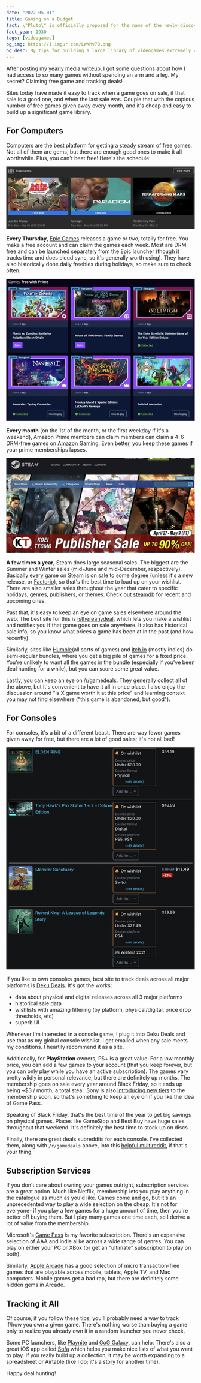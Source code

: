 ```yaml
---
date: "2022-05-01"
title: Gaming on a Budget
fact: \"Pluto\" is officially proposed for the name of the newly discovered dwarf planet Pluto by Vesto Slipher in the Lowell Observatory Observation Circular. The name quickly catches on.
fact_year: 1930
tags: [videogames]
og_img: https://i.imgur.com/LWKMv70.png
og_desc: My tips for building a large library of videogames extremely cheaply.
---
```


After posting my [yearly media writeup](/blog/post/favorite-media-2021/), I got some questions about how I had access to so many games without spending an arm and a leg. My secret? Claiming free game and tracking deals!

Sites today have made it easy to track when a game goes on sale, if that sale is a good one, and when the last sale was. Couple that with the copious number of free games given away every month, and it's cheap and easy to build up a significant game library.

## For Computers

Computers are the best platform for getting a steady stream of free games. Not all of them are gems, but there are enough good ones to make it all worthwhile. Plus, you can't beat free! Here's the schedule:

![](./images/epic_games.png)

**Every Thursday**, [Epic Games](https://store.epicgames.com/en-US/) releases a game or two, totally for free. You make a free account and can claim the games each week. Most are DRM-free and can be launched separately from the Epic launcher (though it tracks time and does cloud sync, so it's generally worth using). They have also historically done daily freebies during holidays, so make sure to check often.

![](./images/amazon_gaming.png)

**Every month** (on the 1st of the month, or the first weekday if it's a weekend), Amazon Prime members can claim members can claim a 4-6 DRM-free games on [Amazon Gaming](https://gaming.amazon.com/home). Even better, you keep these games if your prime memberships lapses.

![](images/steam.png)

**A few times a year**, Steam does large seasonal sales. The biggest are the Summer and Winter sales (mid-June and mid-December, respectively). Basically every game on Steam is on sale to some degree (unless it's a new release, or [Factorio](https://www.factorio.com/blog/post/fff-140)), so that's the best time to load up on your wishlist. There are also smaller sales throughout the year that cater to specific holidays, genres, publishers, or themes. Check out [steamdb](https://steamdb.info/sales/history/) for recent and upcoming ones.

Past that, it's easy to keep an eye on game sales elsewhere around the web. The best site for this is [isthereanydeal](https://isthereanydeal.com/), which lets you make a wishlist and notifies you if that game goes on sale anywhere. It also has historical sale info, so you know what prices a game has been at in the past (and how recently).

Similarly, sites like [Humble](https://www.humblebundle.com/)(all sorts of games) and [itch.io](https://itch.io/) (mostly indies) do semi-regular bundles, where you get a big pile of games for a fixed price. You're unlikely to want all the games in the bundle (especially if you've been deal hunting for a while), but you can score some great value.

Lastly, you can keep an eye on [/r/gamedeals](https://old.reddit.com/r/GameDeals/). They generally collect all of the above, but it's convenient to have it all in once place. I also enjoy the discussion around "is X game worth it at this price" and learning context you may not find elsewhere ("this game is abandoned, but good").

## For Consoles

For consoles, it's a bit of a different beast. There are way fewer games given away for free, but there are a lot of good sales; it's not all bad!

![](./images/deku_deals.png)

If you like to own consoles games, best site to track deals across all major platforms is [Deku Deals](https://www.dekudeals.com/). It's got the works:

- data about physical and digital releases across all 3 major platforms
- historical sale data
- wishlists with amazing filtering (by platform, physical/digital, price drop thresholds, etc)
- superb UI

Whenever I'm interested in a console game, I plug it into Deku Deals and use that as my global console wishlist. I get emailed when any sale meets my conditions. I heartily recommend it as a site.

Additionally, for **PlayStation** owners, PS+ is a great value. For a low monthly price, you can add a few games to your account (that you keep forever, but you can only play while you have an active subscription). The games vary pretty wildly in personal relevance, but there are definitely up months. The membership goes on sale every year around Black Friday, so it ends up being ~$3 / month, a total steal. Sony is also [introducing new tiers](https://blog.playstation.com/2022/03/29/all-new-playstation-plus-launches-in-june-with-700-games-and-more-value-than-ever/) to the membership soon, so that's something to keep an eye on if you like the idea of Game Pass.

Speaking of Black Friday, that's the best time of the year to get big savings on physical games. Places like GameStop and Best Buy have huge sales throughout that weekend. It's definitely the best time to stock up on discs.

Finally, there are great deals subreddits for each console. I've collected them, along with `/r/gamedeals` above, into this [helpful multireddit](https://old.reddit.com/user/xavdidtheshadow/m/deals/), if that's your thing.

## Subscription Services

If you don't care about owning your games outright, subscription services are a great option. Much like Netflix, membership lets you play anything in the catalogue as much as you'd like. Games come and go, but it's an unprecedented way to play a wide selection on the cheap. It's not for everyone- if you play a few games for a huge amount of time, then you're better off buying them. But I play many games one time each, so I derive a lot of value from the membership.

Microsoft's [Game Pass](https://www.xbox.com/en-US/xbox-game-pass) is my favorite subscription. There's an expansive selection of AAA and indie alike across a wide range of genres. You can play on either your PC or XBox (or get an "ultimate" subscription to play on both).

Similarly, [Apple Arcade](https://www.apple.com/apple-arcade/) has a good selection of micro transaction-free games that are playable across mobile, tablets, Apple TV, and Mac computers. Mobile games get a bad rap, but there are definitely some hidden gems in Arcade.

## Tracking it All

Of course, if you follow these tips, you'll probably need a way to track if/how you own a given game. There's nothing worse than buying a game only to realize you already own it in a random launcher you never check.

Some PC launchers, like [Playnite](https://playnite.link/) and [GoG Galaxy](https://www.gog.com/galaxy), can help. There's also a great iOS app called [Sofa](https://sofahq.com/) which helps you make nice lists of what you want to play. If you really build up a collection, it may be worth expanding to a spreadsheet or Airtable (like I do; it's a story for another time).

Happy deal hunting!
